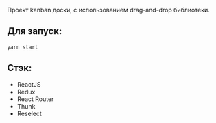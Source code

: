Проект kanban доски, с использованием drag-and-drop библиотеки.

## Для запуск:
`yarn start`

## Стэк:
- ReactJS
- Redux
- React Router
- Thunk
- Reselect
